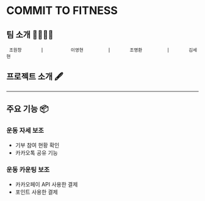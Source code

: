 # COMMIT TO FITNESS

## 팀 소개 👨‍👨‍👧‍👧

     조원창       |          이영현         |       조명환         |       김세현         
## 프로젝트 소개 🖋


---
## 주요 기능 📦

### 운동 자세 보조
- 기부 참여 현황 확인
- 카카오톡 공유 기능

### 운동 카운팅 보조
- 카카오페이 API 사용한 결제
- 포인트 사용한 결제
